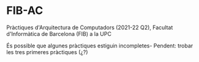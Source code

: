 # FIB-AC
Pràctiques d'Arquitectura de Computadors (2021-22 Q2), Facultat d'Informàtica de Barcelona (FIB) a la UPC

És possible que algunes pràctiques estiguin incompletes-
Pendent: trobar les tres primeres pràctiques (¿?)
